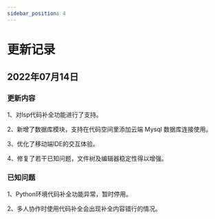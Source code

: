 ```yaml
---
sidebar_position: 4
---
```


# 更新记录

## 2022年07月14日 

### 更新内容

1、对lsp代码补全功能进行了支持。

2、新增了数据库模块，支持在代码空间里添加云端 Mysql 数据库连接使用。

3、优化了移动端IDE的交互体验。

4、修复了若干已知问题，文件树及编辑器稳定性得以增强。

### 已知问题

1、Python环境代码补全功能异常，暂时停用。

2、多人协作时使用代码补全会出现补全内容错行的情况。
